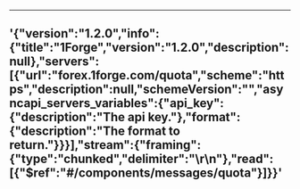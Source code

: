 ---
'{"version":"1.2.0","info":{"title":"1Forge","version":"1.2.0","description":null},"servers":[{"url":"forex.1forge.com\/quota","scheme":"https","description":null,"schemeVersion":"","asyncapi_servers_variables":{"api_key":{"description":"The
  api key."},"format":{"description":"The format to return."}}}],"stream":{"framing":{"type":"chunked","delimiter":"\\r\\n"},"read":[{"$ref":"#\/components\/messages\/quota"}]}}'
---